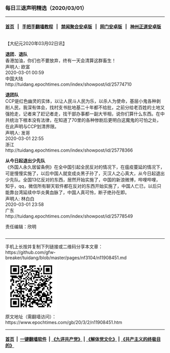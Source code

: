 ### 每日三退声明精选（2020/03/01）
------------------------

#### [首页](https://github.com/gfw-breaker/banned-news1/blob/master/README.md) &nbsp;&nbsp;|&nbsp;&nbsp; [手把手翻墙教程](https://github.com/gfw-breaker/guides/wiki) &nbsp;&nbsp;|&nbsp;&nbsp; [禁闻聚合安卓版](https://github.com/gfw-breaker/bn-android) &nbsp;&nbsp;|&nbsp;&nbsp; [网门安卓版](https://github.com/oGate2/oGate) &nbsp;&nbsp;|&nbsp;&nbsp; [神州正道安卓版](https://github.com/SzzdOgate/update) 



<div class="column" id="artbody" itemprop="articleBody">
 <!-- article content begin -->
 <p>
  【大纪元2020年03月02日讯】
 </p>
 <p>
  <strong>
   退团．退队
  </strong>
  <br/>
  香港加油，你们也不要放弃，终有一天会清算这群畜生！
  <br/>
  声明人: 欧富
  <br/>
  2020-03-01 00:59
  <br/>
  中国大陆
  <br/>
  http://tuidang.epochtimes.com/index/showpost/id/25774710
 </p>
 <p>
  <strong>
   退团队
  </strong>
  <br/>
  CCP是红色幽灵的实体，以让人民斗人民为乐，以杀人为使命，基层小鬼各种剥削人民，我深有体会，找村支书批地基二十年都不给批，之前分给老百姓的土地又强抢走，记者来了赶记者走，找干部办事都一副大爷相，说你们算什么东西。在中共统治下根本没有法律，在知道了70里的各种惨剧后更明白这魔鬼的可怕之处，在此声明与CCP划清界限。
  <br/>
  声明人: 发哥
  <br/>
  2020-03-01 22:55
  <br/>
  浙江
  <br/>
  http://tuidang.epochtimes.com/index/showpost/id/25778366
 </p>
 <p>
  <strong>
   从今日起退出少先队
  </strong>
  <br/>
  《外国人永久居留条例》在全中国引起全民反对的情况下，在瘟疫蔓延的情况下，可是慢慢实施了，以后中国人就变成炎黑子孙了，灭汉人之心真大，从今日起退出少先队。全国13亿反对的东西，居然开始实施了，中国的新浪微博，哔哩哔哩，知乎，qq，微信所有聊天软件都在反对的东西开始实施了，中国人亡已，以后只能靠台湾延续中华炎黄血脉了，中国人真可怜，断子绝孙在即。
  <br/>
  声明人: 林白白
  <br/>
  2020-03-01 23:58
  <br/>
  广东
  <br/>
  http://tuidang.epochtimes.com/index/showpost/id/25778549
 </p>
 <p>
  责任编辑：欣明
 </p>
 <!-- article content end -->
 <div id="below_article_ad">
  <div id="below_article_ad_inner">
  </div>
 </div>
</div>

<hr/>
手机上长按并复制下列链接或二维码分享本文章：<br/>
https://github.com/gfw-breaker/tuidang/blob/master/pages/nf3104/n11908451.md <br/>
<a href='https://github.com/gfw-breaker/tuidang/blob/master/pages/nf3104/n11908451.md'><img src='https://github.com/gfw-breaker/tuidang/blob/master/pages/nf3104/n11908451.md.png'/></a> <br/>
原文地址（需翻墙访问）：https://www.epochtimes.com/gb/20/3/2/n11908451.htm


------------------------
#### [首页](https://github.com/gfw-breaker/banned-news/blob/master/README.md) &nbsp;|&nbsp; [一键翻墙软件](https://github.com/gfw-breaker/nogfw/blob/master/README.md) &nbsp;| [《九评共产党》](https://github.com/gfw-breaker/9ping.md/blob/master/README.md#九评之一评共产党是什么) | [《解体党文化》](https://github.com/gfw-breaker/jtdwh.md/blob/master/README.md) | [《共产主义的终极目的》](https://github.com/gfw-breaker/gczydzjmd.md/blob/master/README.md)


<img src='http://gfw-breaker.win/tuidang/pages/nf3104/n11908451.md' width='0px' height='0px'/>